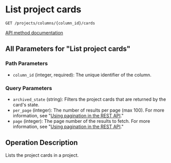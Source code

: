 # List project cards

`GET /projects/columns/{column_id}/cards`

[API method documentation](https://docs.github.com/rest/projects/cards#list-project-cards)

## All Parameters for "List project cards"

### Path Parameters

- `column_id` (integer, required): The unique identifier of the column.
### Query Parameters

- `archived_state` (string): Filters the project cards that are returned by the card's state.
- `per_page` (integer): The number of results per page (max 100). For more information, see "[Using pagination in the REST API](https://docs.github.com/rest/using-the-rest-api/using-pagination-in-the-rest-api)."
- `page` (integer): The page number of the results to fetch. For more information, see "[Using pagination in the REST API](https://docs.github.com/rest/using-the-rest-api/using-pagination-in-the-rest-api)."

## Operation Description

Lists the project cards in a project.
